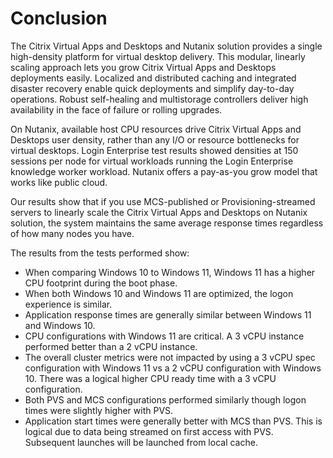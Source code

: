 # Conclusion

The Citrix Virtual Apps and Desktops and Nutanix solution provides a single high-density platform for virtual desktop delivery. This modular, linearly scaling approach lets you grow Citrix Virtual Apps and Desktops deployments easily. Localized and distributed caching and integrated disaster recovery enable quick deployments and simplify day-to-day operations. Robust self-healing and multistorage controllers deliver high availability in the face of failure or rolling upgrades.

On Nutanix, available host CPU resources drive Citrix Virtual Apps and Desktops user density, rather than any I/O or resource bottlenecks for virtual desktops. Login Enterprise test results showed densities at 150 sessions per node for virtual workloads running the Login Enterprise knowledge worker workload. Nutanix offers a pay-as-you grow model that works like public cloud.

Our results show that if you use MCS-published or Provisioning-streamed servers to linearly scale the Citrix Virtual Apps and Desktops on Nutanix solution, the system maintains the same average response times regardless of how many nodes you have. 

The results from the tests performed show:

-  When comparing Windows 10 to Windows 11, Windows 11 has a higher CPU footprint during the boot phase.
-  When both Windows 10 and Windows 11 are optimized, the logon experience is similar.
-  Application response times are generally similar between  Windows 11 and Windows 10.
-  CPU configurations with Windows 11 are critical. A 3 vCPU instance performed better than a 2 vCPU instance.
-  The overall cluster metrics were not impacted by using a 3 vCPU spec configuration with Windows 11 vs a 2 vCPU configuration with Windows 10. There was a logical higher CPU ready time with a 3 vCPU configuration.
-  Both PVS and MCS configurations performed similarly though logon times were slightly higher with PVS.
-  Application start times were generally better with MCS than PVS. This is logical due to data being streamed on first access with PVS. Subsequent launches will be launched from local cache.